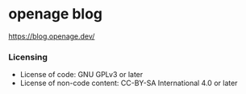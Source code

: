 # openage blog

https://blog.openage.dev/


### Licensing

* License of code: GNU GPLv3 or later
* License of non-code content: CC-BY-SA International 4.0 or later

